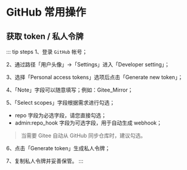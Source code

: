 # GitHub  常用操作

## 获取 token / 私人令牌
::: tip steps
1、登录 `GitHub` 帐号；

2、通过路径「用户头像」→「Settings」进入「Developer setting」；

3、选择「Personal access tokens」选项后点击「Generate new token」；

4、「Note」字段可以随意填写；例如：Gitee_Mirror；

5、「Select scopes」字段根据需求进行勾选；

- repo 字段为必选字段，请您直接勾选；
- admin:repo_hook 字段为可选字段，用于自动生成 webhook；

> 当需要 Gitee 自动从 GitHub 同步仓库时，建议勾选。

6、点击「Generate token」生成私人令牌；

7、复制私人令牌并妥善保管。
:::
